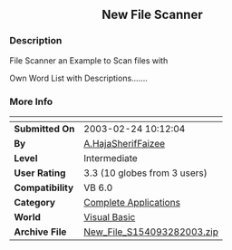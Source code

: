 ﻿<div align="center">

## New File Scanner


</div>

### Description

File Scanner an Example to Scan files with

Own Word List with Descriptions.......
 
### More Info
 


<span>             |<span>
---                |---
**Submitted On**   |2003-02-24 10:12:04
**By**             |[A\.HajaSherifFaizee](https://github.com/Planet-Source-Code/PSCIndex/blob/master/ByAuthor/a-hajasheriffaizee.md)
**Level**          |Intermediate
**User Rating**    |3.3 (10 globes from 3 users)
**Compatibility**  |VB 6\.0
**Category**       |[Complete Applications](https://github.com/Planet-Source-Code/PSCIndex/blob/master/ByCategory/complete-applications__1-27.md)
**World**          |[Visual Basic](https://github.com/Planet-Source-Code/PSCIndex/blob/master/ByWorld/visual-basic.md)
**Archive File**   |[New\_File\_S154093282003\.zip](https://github.com/Planet-Source-Code/a-hajasheriffaizee-new-file-scanner__1-43034/archive/master.zip)








